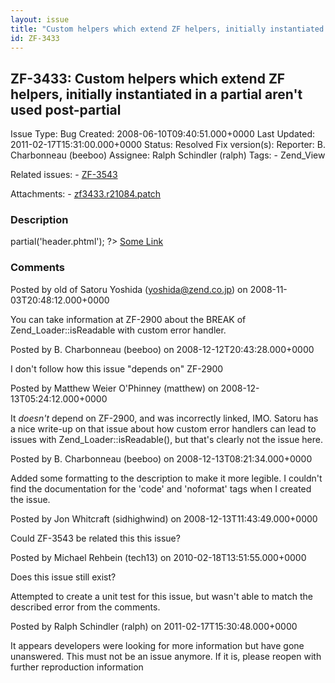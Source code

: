 ```yaml
---
layout: issue
title: "Custom helpers which extend ZF helpers, initially instantiated in a partial aren't used post-partial"
id: ZF-3433
---
```


ZF-3433: Custom helpers which extend ZF helpers, initially instantiated in a partial aren't used post-partial
-------------------------------------------------------------------------------------------------------------

 Issue Type: Bug Created: 2008-06-10T09:40:51.000+0000 Last Updated: 2011-02-17T15:31:00.000+0000 Status: Resolved Fix version(s): 
 Reporter:  B. Charbonneau (beeboo)  Assignee:  Ralph Schindler (ralph)  Tags: - Zend\_View
 
 Related issues: - [ZF-3543](/issues/browse/ZF-3543)
 
 Attachments: - [zf3433.r21084.patch](/issues/secure/attachment/12764/zf3433.r21084.patch)
 
### Description

 <?= $this->partial('header.phtml'); ?>  <a href="">Some Link</a> 

 

 

 

### Comments

Posted by old of Satoru Yoshida (yoshida@zend.co.jp) on 2008-11-03T20:48:12.000+0000

You can take information at ZF-2900 about the BREAK of Zend\_Loader::isReadable with custom error handler.

 

 

Posted by B. Charbonneau (beeboo) on 2008-12-12T20:43:28.000+0000

I don't follow how this issue "depends on" ZF-2900

 

 

Posted by Matthew Weier O'Phinney (matthew) on 2008-12-13T05:24:12.000+0000

It _doesn't_ depend on ZF-2900, and was incorrectly linked, IMO. Satoru has a nice write-up on that issue about how custom error handlers can lead to issues with Zend\_Loader::isReadable(), but that's clearly not the issue here.

 

 

Posted by B. Charbonneau (beeboo) on 2008-12-13T08:21:34.000+0000

Added some formatting to the description to make it more legible. I couldn't find the documentation for the 'code' and 'noformat' tags when I created the issue.

 

 

Posted by Jon Whitcraft (sidhighwind) on 2008-12-13T11:43:49.000+0000

Could ZF-3543 be related this this issue?

 

 

Posted by Michael Rehbein (tech13) on 2010-02-18T13:51:55.000+0000

Does this issue still exist?

Attempted to create a unit test for this issue, but wasn't able to match the described error from the comments.

 

 

Posted by Ralph Schindler (ralph) on 2011-02-17T15:30:48.000+0000

It appears developers were looking for more information but have gone unanswered. This must not be an issue anymore. If it is, please reopen with further reproduction information

 

 